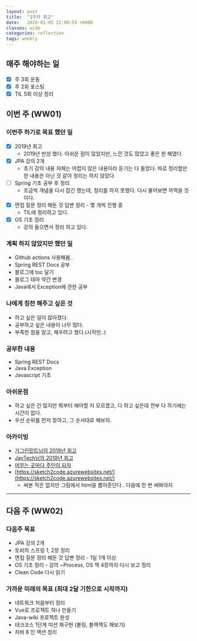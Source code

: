 ```yaml
---
layout: post
title:  "1주차 회고"
date:   2020-01-05 22:00:59 +0900
classes: wide
categories: reflection
tags: weekly
---
```


## 매주 해야하는 일

- [x] 주 3회 운동
- [x] 주 2회 포스팅
- [x] TIL 5회 이상 정리

## 이번 주 (WW01)

### 이번주 하기로 목표 했던 일

- [x] 2019년 회고
  - 2019년 반성 했다. 아쉬운 점이 많았지만, 느낀 것도 많았고 좋은 한 해였다.
- [x] JPA 강의 2개
  - 초기 강의 내용 자체는 어렵지 않은 내용이라 듣기는 다 들었다. 따로 정리할만한 내용은 아닌 것 같아 정리는 하지 않았다.
- [ ] Spring 기초 공부 후 정리
  - 조금씩 개념을 다시 잡긴 했는데, 정리를 하지 못했다. 다시 물어보면 까먹을 것이다.
- [x] 면접 질문 정리 해둔 것 답변 정리 - 몇 개씩 진행 중
  - TIL에 정리하고 있다.
- [x] OS 기초 정리
  - 강의 들으면서 정리 하고 있다.

### 계획 하지 않았지만 했던 일

- Github actions 사용해봄..
- Spring REST Docs 공부
- 블로그에 toc 달기
- 블로그 테마 약간 변경
- Java에서 Exception에 관한 공부

### 나에게 칭찬 해주고 싶은 것

- 하고 싶은 일이 많아졌다.
- 공부하고 싶은 내용이 너무 많다.
- 부족한 점을 알고, 채우려고 했다.(시작만..)

### 공부한 내용

- Spring REST Docs
- Java Exception
- Javascript 기초

### 아쉬운점

- 하고 싶은 건 많지만 뭐부터 해야할 지 모르겠고, 다 하고 싶은데 전부 다 하기에는 시간이 없다.
- 우선 순위를 먼저 정하고, 그 순서대로 해보자.

### 아카이빙

- [가그린민트님의 2019년 회고](https://brainbackdoor.tistory.com/135)
- [JayTech님의 2019년 회고](https://pjh3749.tistory.com/278)
- [머무는 곳마다 주인이 되자](https://brunch.co.kr/@kozzangnim/379)
- [https://sketch2code.azurewebsites.net/](https://sketch2code.azurewebsites.net/)
  - 써본 적은 없지만 그림에서 html을 뽑아준단다.. 다음에 한 번 써봐야지

---

## 다음 주 (WW02)

### 다음주 목표

- JPA 강의 2개
- 토비의 스프링 1, 2장 정리
- 면접 질문 정리 해둔 것 답변 정리 - 1일 1개 이상
- OS 기초 정리 - 강의 ~Process, OS 책 4장까지 다시 보고 정리
- Clean Code 다시 읽기

### 가까운 미래의 목표 (최대 2달 기한으로 시작까지)

- 네트워크 처음부터 정리
- Vue로 프로젝트 하나 만들기
- Java-wiki 프로젝트 완성
- 테크코스 1단계 미션 재구현 (볼링, 블랙잭도 해보기)
- 자바 8 인 액션 정리
